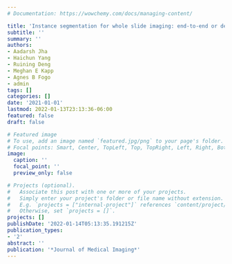 ```yaml
---
# Documentation: https://wowchemy.com/docs/managing-content/

title: 'Instance segmentation for whole slide imaging: end-to-end or detect-then-segment'
subtitle: ''
summary: ''
authors:
- Aadarsh Jha
- Haichun Yang
- Ruining Deng
- Meghan E Kapp
- Agnes B Fogo
- admin
tags: []
categories: []
date: '2021-01-01'
lastmod: 2022-01-13T23:13:36-06:00
featured: false
draft: false

# Featured image
# To use, add an image named `featured.jpg/png` to your page's folder.
# Focal points: Smart, Center, TopLeft, Top, TopRight, Left, Right, BottomLeft, Bottom, BottomRight.
image:
  caption: ''
  focal_point: ''
  preview_only: false

# Projects (optional).
#   Associate this post with one or more of your projects.
#   Simply enter your project's folder or file name without extension.
#   E.g. `projects = ["internal-project"]` references `content/project/deep-learning/index.md`.
#   Otherwise, set `projects = []`.
projects: []
publishDate: '2022-01-14T05:13:35.191215Z'
publication_types:
- '2'
abstract: ''
publication: '*Journal of Medical Imaging*'
---
```

